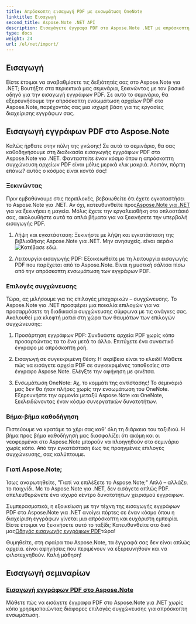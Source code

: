 ```yaml
---
title: Απρόσκοπτη εισαγωγή PDF με ενσωμάτωση OneNote
linktitle: Εισαγωγή
second_title: Aspose.Note .NET API
description: Εισαγάγετε έγγραφα PDF στο Aspose.Note .NET με απρόσκοπτη ενσωμάτωση χρησιμοποιώντας διάφορες επιλογές συγχώνευσης. Μάθετε με οδηγούς βήμα προς βήμα, συμπεριλαμβανομένης της ενσωμάτωσης του OneNote.
type: docs
weight: 24
url: /el/net/import/
---
```


## Εισαγωγή

Είστε έτοιμοι να αναβαθμίσετε τις δεξιότητές σας στο Aspose.Note για .NET; Βουτήξτε στα περιεκτικά μας σεμινάρια, ξεκινώντας με τον βασικό οδηγό για την εισαγωγή εγγράφων PDF. Σε αυτό το σεμινάριο, θα εξερευνήσουμε την απρόσκοπτη ενσωμάτωση αρχείων PDF στο Aspose.Note, παρέχοντάς σας μια ισχυρή βάση για τις εργασίες διαχείρισης εγγράφων σας.

## Εισαγωγή εγγράφων PDF στο Aspose.Note

Καλώς ήρθατε στην πύλη της γνώσης! Σε αυτό το σεμινάριο, θα σας καθοδηγήσουμε στη διαδικασία εισαγωγής εγγράφων PDF στο Aspose.Note για .NET. Φανταστείτε έναν κόσμο όπου η απρόσκοπτη συγχώνευση αρχείων PDF είναι μόλις μερικά κλικ μακριά. Λοιπόν, πόρπη επάνω? αυτός ο κόσμος είναι κοντά σας!

### Ξεκινώντας

 Πριν εμβαθύνουμε στις περιπλοκές, βεβαιωθείτε ότι έχετε εγκαταστήσει το Aspose.Note για .NET. Αν όχι, κατευθυνθείτε προς[Aspose.Note για .NET](https://products.aspose.com/note/net) για να ξεκινήσει η μαγεία. Μόλις έχετε την εργαλειοθήκη στο οπλοστάσιό σας, ακολουθήστε αυτά τα απλά βήματα για να ξεκινήσετε την υπερβολή εισαγωγής PDF.

1. Λήψη και εγκατάσταση: Ξεκινήστε με λήψη και εγκατάσταση της βιβλιοθήκης Aspose.Note για .NET. Μην ανησυχείς. είναι αεράκι![Κατέβασε εδώ](https://downloads.aspose.com/note/net).

2. Λειτουργία εισαγωγής PDF: Εξοικειωθείτε με τη λειτουργία εισαγωγής PDF που παρέχεται από το Aspose.Note. Είναι η μυστική σάλτσα πίσω από την απρόσκοπτη ενσωμάτωση των εγγράφων PDF.

### Επιλογές συγχώνευσης

Τώρα, ας μιλήσουμε για τις επιλογές μπαχαρικών – συγχώνευσης. Το Aspose.Note για .NET προσφέρει μια ποικιλία επιλογών για να προσαρμόσετε τη διαδικασία συγχώνευσης σύμφωνα με τις ανάγκες σας. Ακολουθεί μια κλεφτή ματιά στη χώρα των θαυμάτων των επιλογών συγχώνευσης:

1. Προσάρτηση εγγράφων PDF: Συνδυάστε αρχεία PDF χωρίς κόπο προσαρτώντας τα το ένα μετά το άλλο. Επιτύχετε ένα συνεκτικό έγγραφο με απρόσκοπτη ροή.

2. Εισαγωγή σε συγκεκριμένη θέση: Η ακρίβεια είναι το κλειδί! Μάθετε πώς να εισάγετε αρχεία PDF σε συγκεκριμένες τοποθεσίες στο έγγραφο Aspose.Note. Ελέγξτε την αφήγηση με φινέτσα.

3. Ενσωμάτωση OneNote: Αχ, το κομμάτι της αντίστασης! Το σεμινάριό μας δεν θα ήταν πλήρες χωρίς την ενσωμάτωση του OneNote. Εξερευνήστε την αρμονία μεταξύ Aspose.Note και OneNote, ξεκλειδώνοντας έναν κόσμο συνεργατικών δυνατοτήτων.

### Βήμα-βήμα καθοδήγηση

Πιστεύουμε να κρατάμε το χέρι σας καθ' όλη τη διάρκεια του ταξιδιού. Η βήμα προς βήμα καθοδήγησή μας διασφαλίζει ότι ακόμη και οι νεοφερμένοι στο Aspose.Note μπορούν να πλοηγηθούν στο σεμινάριο χωρίς κόπο. Από την εγκατάσταση έως τις προηγμένες επιλογές συγχώνευσης, σας καλύπτουμε.

### Γιατί Aspose.Note;

Ίσως αναρωτηθείτε, "Γιατί να επιλέξετε το Aspose.Note;" Απλό – αλλάζει το παιχνίδι. Με το Aspose.Note για .NET, δεν εισάγετε απλώς PDF. απελευθερώνετε ένα ισχυρό κέντρο δυνατοτήτων χειρισμού εγγράφων.

 Συμπερασματικά, η εξοικείωση με την τέχνη της εισαγωγής εγγράφων PDF στο Aspose.Note για .NET ανοίγει πόρτες σε έναν κόσμο όπου η διαχείριση εγγράφων γίνεται μια απρόσκοπτη και ευχάριστη εμπειρία. Είστε έτοιμοι να ξεκινήσετε αυτό το ταξίδι; Κατευθυνθείτε στο δικό μας[Οδηγός εισαγωγής εγγράφων PDF](./import-pdf-documents/)τώρα!

Θυμηθείτε, στη σφαίρα του Aspose.Note, τα έγγραφά σας δεν είναι απλώς αρχεία. είναι αφηγήσεις που περιμένουν να εξερευνηθούν και να φιλοτεχνηθούν. Καλή μάθηση!
## Εισαγωγή σεμιναρίων
### [Εισαγωγή εγγράφων PDF στο Aspose.Note](./import-pdf-documents/)
Μάθετε πώς να εισάγετε έγγραφα PDF στο Aspose.Note για .NET χωρίς κόπο χρησιμοποιώντας διάφορες επιλογές συγχώνευσης για απρόσκοπτη ενσωμάτωση.